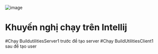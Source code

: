 ![image](https://github.com/ohayotmq/Ltm_Project/assets/81382599/101c42fd-0d9c-4399-bd48-f87b71a343c2)
# Khuyến nghị chạy trên Intellij 
#Chạy BuildutilitiesServer1 trước để tạo server
#Chạy BuildUtilitiesClient1 sau để tạo user 
